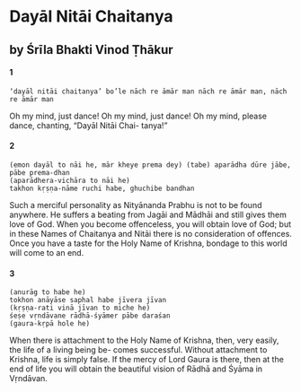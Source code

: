 # Dayāl Nitāi Chaitanya

## by Śrīla Bhakti Vinod Ṭhākur

#### 1

    ‘dayāl nitāi chaitanya’ bo’le nāch re āmār man nāch re āmār man, nāch re āmār man

Oh my mind, just dance! Oh my mind, just dance! Oh my mind, please dance, chanting, “Dayāl Nitāi Chai- tanya!”

#### 2

    (emon dayāl to nāi he, mār kheye prema dey) (tabe) aparādha dūre jābe, pābe prema-dhan
    (aparādhera-vichāra to nāi he)
    takhon kṛṣṇa-nāme ruchi habe, ghuchibe bandhan

Such a merciful personality as Nityānanda Prabhu is not to be found anywhere. He suffers a beating from Jagāi and Mādhāi and still gives them love of God.
When you become offenceless, you will obtain love of God; but in these Names of Chaitanya and Nitāi there is no consideration of offences. Once you have a taste for the Holy Name of Krishna, bondage to this world will come to an end.

#### 3

    (anurāg to habe he)
    tokhon anāyāse saphal habe jīvera jīvan
    (kṛṣṇa-rati vinā jīvan to miche he)
    śeṣe vṛndāvane rādhā-śyāmer pābe daraśan
    (gaura-kṛpā hole he)

When there is attachment to the Holy Name of Krishna, then, very easily, the life of a living being be- comes successful. Without attachment to Krishna, life is simply false. If the mercy of Lord Gaura is there, then at the end of life you will obtain the beautiful vision of Rādhā and Śyāma in Vṛndāvan.

